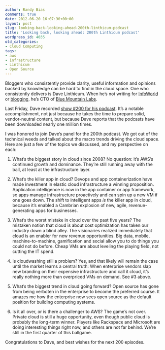 ```yaml
---
author: Randy Bias
comments: true
date: 2012-06-20 16:07:30+00:00
layout: post
slug: looking-back-looking-ahead-200th-linthicum-podcast
title: 'Looking back, looking ahead: 200th Linthicum podcast'
wordpress_id: 4035
old_categories:
- Cloud Computing
tags:
- aws
- infrastructure
- Linthicum
- Open Source
---
```


Bloggers who consistently provide clarity, useful information and opinions backed by knowledge can be hard to find in the cloud space. One who consistently delivers is Dave Linthicum. When he’s not writing for [InfoWorld](http://www.infoworld.com/blogs/david-linthicum) or [blogging](http://bluemountainlabs.com/blogs), he’s CTO of [Blue Mountain Labs](http://bluemountainlabs.com/).

Last Friday, Dave recorded [show #200 for his podcast](http://bluemountainlabs.com/podcast/12699). It’s a notable accomplishment, not just because he takes the time to prepare solid, vendor-neutral content, but because Dave reports that the podcasts have been downloaded nearly one million times.

I was honored to join Dave’s panel for the 200th podcast. We got out of the technical weeds and talked about the macro trends driving the cloud space. Here are just a few of the topics we discussed, and my perspective on each:



	
  1. What’s the biggest story in cloud since 2008? No question: it’s AWS’s continued growth and dominance. They’re still running away with the ball, at least at the infrastructure layer.

	
  2. What’s the killer app in cloud? Devops and app containerization have made investment in elastic cloud infrastructure a winning proposition. Application intelligence is now in the app container or app framework, so apps manage infrastructure proactively and can spin up a new VM if one goes down. The shift to intelligent apps *is* the killer app in cloud, because it’s enabled a Cambrian explosion of new, agile, revenue-generating apps for businesses.

	
  3. What’s the worst mistake in cloud over the past five years? The mistaken notion that cloud is about cost optimization has taken our industry down a blind alley. The visionaries realized immediately that cloud is an enabler for new revenue opportunities. Big data, mobile, machine-to-machine, gamification and social allow you to do things you could not do before. Cheap VMs are about leveling the playing field, not cutting the IT spend.

	
  4. Is cloudwashing still a problem? Yes, and that likely will remain the case until the market learns a central truth: When enterprise vendors slap new branding on their expensive infrastructure and call it cloud, it’s really nothing more than overpriced VMs on demand. See #3 above.

	
  5. What’s the biggest trend in cloud going forward? Open source has gone from being verboten in the enterprise to become the preferred course. It amazes me how the enterprise now sees open source as the default position for building computing systems.

	
  6. Is it all over, or is there a challenger to AWS? The game’s not over. Private cloud is still a huge opportunity, even though public cloud is probably the long-term winner. Players like Rackspace and Microsoft are doing interesting things right now, and others are not far behind. We’re still in the first quarter of this ballgame.


Congratulations to Dave, and best wishes for the next 200 episodes.
